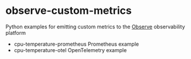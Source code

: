 # observe-custom-metrics

Python examples for emitting custom metrics to the [Observe](https://www.observeinc.com/) observability platform

- cpu-temperature-prometheus Prometheus example
- cpu-temperature-otel OpenTelemetry example

